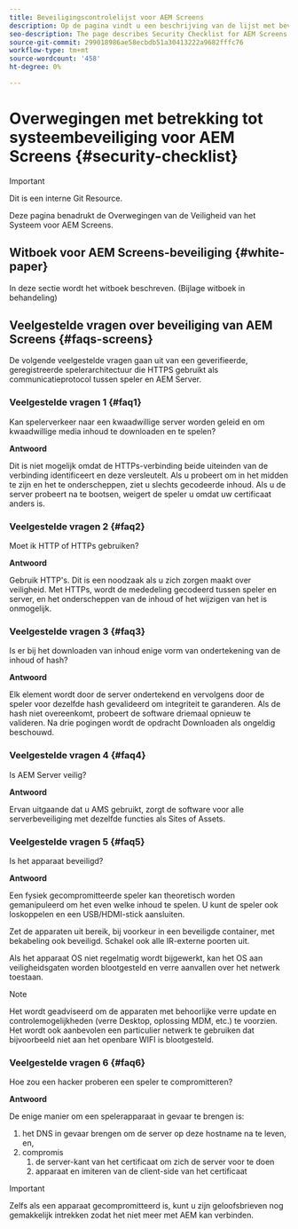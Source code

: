 ```yaml
---
title: Beveiligingscontrolelijst voor AEM Screens
description: Op de pagina vindt u een beschrijving van de lijst met beveiligingscontroles voor AEM Screens.
seo-description: The page describes Security Checklist for AEM Screens
source-git-commit: 299018986ae58ecbdb51a30413222a9682fffc76
workflow-type: tm+mt
source-wordcount: '458'
ht-degree: 0%

---
```



# Overwegingen met betrekking tot systeembeveiliging voor AEM Screens {#security-checklist}

>[!IMPORTANT]
>Dit is een interne Git Resource.

Deze pagina benadrukt de Overwegingen van de Veiligheid van het Systeem voor AEM Screens.


## Witboek voor AEM Screens-beveiliging {#white-paper}

In deze sectie wordt het witboek beschreven. (Bijlage witboek in behandeling)


## Veelgestelde vragen over beveiliging van AEM Screens {#faqs-screens}

De volgende veelgestelde vragen gaan uit van een geverifieerde, geregistreerde spelerarchitectuur die HTTPS gebruikt als communicatieprotocol tussen speler en AEM Server.

### Veelgestelde vragen 1 {#faq1}

Kan spelerverkeer naar een kwaadwillige server worden geleid en om kwaadwillige media inhoud te downloaden en te spelen?

**Antwoord**

Dit is niet mogelijk omdat de HTTPs-verbinding beide uiteinden van de verbinding identificeert en deze versleutelt. Als u probeert om in het midden te zijn en het te onderscheppen, ziet u slechts gecodeerde inhoud. Als u de server probeert na te bootsen, weigert de speler u omdat uw certificaat anders is.


### Veelgestelde vragen 2 {#faq2}

Moet ik HTTP of HTTPs gebruiken?

**Antwoord**

Gebruik HTTP&#39;s. Dit is een noodzaak als u zich zorgen maakt over veiligheid. Met HTTPs, wordt de mededeling gecodeerd tussen speler en server, en het onderscheppen van de inhoud of het wijzigen van het is onmogelijk.


### Veelgestelde vragen 3 {#faq3}

Is er bij het downloaden van inhoud enige vorm van ondertekening van de inhoud of hash?

**Antwoord**

Elk element wordt door de server ondertekend en vervolgens door de speler voor dezelfde hash gevalideerd om integriteit te garanderen.
Als de hash niet overeenkomt, probeert de software driemaal opnieuw te valideren. Na drie pogingen wordt de opdracht Downloaden als ongeldig beschouwd.


### Veelgestelde vragen 4 {#faq4}

Is AEM Server veilig?

**Antwoord**

Ervan uitgaande dat u AMS gebruikt, zorgt de software voor alle serverbeveiliging met dezelfde functies als Sites of Assets.


### Veelgestelde vragen 5 {#faq5}

Is het apparaat beveiligd?

**Antwoord**

Een fysiek gecompromitteerde speler kan theoretisch worden gemanipuleerd om het even welke inhoud te spelen. U kunt de speler ook loskoppelen en een USB/HDMI-stick aansluiten.

Zet de apparaten uit bereik, bij voorkeur in een beveiligde container, met bekabeling ook beveiligd. Schakel ook alle IR-externe poorten uit.

Als het apparaat OS niet regelmatig wordt bijgewerkt, kan het OS aan veiligheidsgaten worden blootgesteld en verre aanvallen over het netwerk toestaan.

>[!NOTE]
>
>Het wordt geadviseerd om de apparaten met behoorlijke verre update en controlemogelijkheden (verre Desktop, oplossing MDM, etc.) te voorzien. Het wordt ook aanbevolen een particulier netwerk te gebruiken dat bijvoorbeeld niet aan het openbare WIFI is blootgesteld.


### Veelgestelde vragen 6 {#faq6}

Hoe zou een hacker proberen een speler te compromitteren?

**Antwoord**

De enige manier om een spelerapparaat in gevaar te brengen is:

1. het DNS in gevaar brengen om de server op deze hostname na te leven, en,
1. compromis
   1. de server-kant van het certificaat om zich de server voor te doen
   1. apparaat en imiteren van de client-side van het certificaat

>[!IMPORTANT]
>Zelfs als een apparaat gecompromitteerd is, kunt u zijn geloofsbrieven nog gemakkelijk intrekken zodat het niet meer met AEM kan verbinden.





